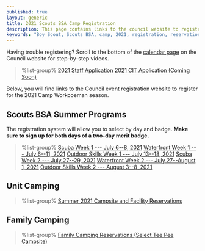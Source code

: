 ```yaml
---
published: true
layout: generic
title: 2021 Scouts BSA Camp Registration
description: This page contains links to the council website to register for the 2021 Camp Workcoeman season.
keywords: "Boy Scout, Scouts BSA, camp, 2021, registration, reservation"
---
```


<div class="alert alert-info">
Having trouble registering? Scroll to the bottom of the <a href="https://ctscouting.org/calendar/">calendar page</a> on the Council website for step-by-step videos.
</div>

> %list-group%
> <a href="https://forms.gle/kdsvP1drPEmVWCKD8" class="list-group-item">2021 Staff Application</a>
> <a href="{{ site.url }}/#" class="list-group-item">2021 CIT Application (Coming Soon)</a>

Below, you will find links to the Council event registration website to register for the 2021 Camp Workcoeman season.

## Scouts BSA Summer Programs
The registration system will allow you to select by day and badge. **Make sure to sign up for both days of a two-day merit badge.**

> %list-group%
> <a href="https://scoutingevent.com/066-44907-120908" class="list-group-item">Scuba Week 1 --- July 6--8, 2021</a>
> <a href="https://scoutingevent.com/066-44692-120337" class="list-group-item">Waterfront Week 1 --- July 6--11, 2021</a>
> <a href="https://scoutingevent.com/066-44692-120388" class="list-group-item">Outdoor Skills Week 1 --- July 13--18, 2021</a>
> <a href="https://scoutingevent.com/066-44907-120909" class="list-group-item">Scuba Week 2 --- July 27--29, 2021</a>
> <a href="https://scoutingevent.com/066-44692-120389" class="list-group-item">Waterfront Week 2 --- July 27--August 1, 2021</a>
> <a href="https://scoutingevent.com/066-44692-120390" class="list-group-item">Outdoor Skills Week 2 --- August 3--8, 2021</a>

## Unit Camping
> %list-group%
> <a href="https://campreservation.com/066/Camps/636" class="list-group-item">Summer 2021 Campsite and Facility Reservations</a>

## Family Camping
> %list-group%
> <a href="https://campreservation.com/066/Camps/636" class="list-group-item">Family Camping Reservations (Select Tee Pee Campsite)</a>


